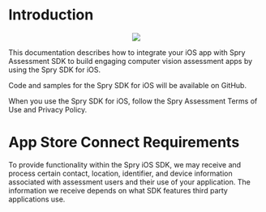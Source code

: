 # Introduction

<p align="center">
<img src="https://developer.android.com/static/images/brand/Android_Robot.png" />
</p>


This documentation describes how to integrate your iOS app with Spry Assessment SDK to build engaging computer vision assessment apps by using the Spry SDK for iOS. 

Code and samples for the Spry SDK for iOS will be available on GitHub.

When you use the Spry SDK for iOS, follow the Spry Assessment Terms of Use and Privacy Policy.


# App Store Connect Requirements

To provide functionality within the Spry iOS SDK, we may receive and process certain contact, location, identifier, and device information associated with assessment users and their use of your application. The information we receive depends on what SDK features third party applications use. 